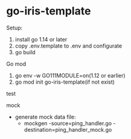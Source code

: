 # go-iris-template

Setup:
1. install go 1.14 or later
2. copy .env.template to .env and configurate
3. go build

Go mod
1. go env -w GO111MODULE=on(1.12 or earlier)
2. go mod init go-iris-template(if not exist)

test

mock
- generate mock data file:
  - mockgen -source=ping_handler.go -destination=ping_handler_mock.go